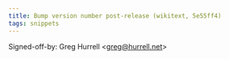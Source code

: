 ```yaml
---
title: Bump version number post-release (wikitext, 5e55ff4)
tags: snippets
---
```


Signed-off-by: Greg Hurrell &lt;greg@hurrell.net&gt;
